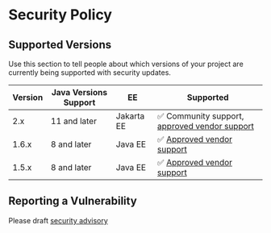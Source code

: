 # Security Policy

## Supported Versions

Use this section to tell people about which versions of your project are
currently being supported with security updates.

| Version | Java Versions Support | EE         | Supported                                                                                                                                                     |
|---------|-----------------------|------------|---------------------------------------------------------------------------------------------------------------------------------------------------------------|
| 2.x     | 11 and later          | Jakarta EE | :white_check_mark: Community support, [approved vendor support](https://github.com/OpenIdentityPlatform/.github/wiki/Approved-Vendor-List) |
| 1.6.x   | 8 and later           | Java EE    | :white_check_mark: [Approved vendor support](https://github.com/OpenIdentityPlatform/.github/wiki/Approved-Vendor-List)                                       |
| 1.5.x   | 8 and later           | Java EE    | :white_check_mark: [Approved vendor support](https://github.com/OpenIdentityPlatform/.github/wiki/Approved-Vendor-List)                                       |

## Reporting a Vulnerability

Please draft [security advisory](https://github.com/OpenIdentityPlatform/OpenICF/security/advisories/new)
